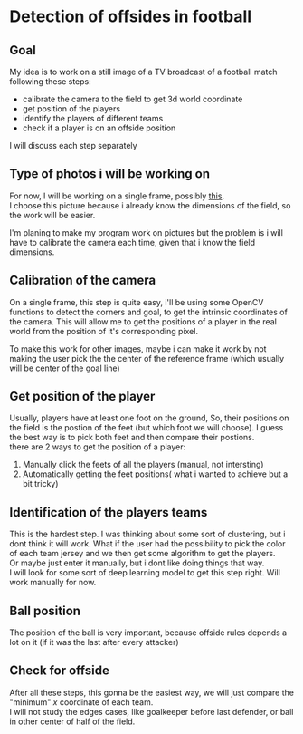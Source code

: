 # Detection of offsides in football
## Goal 
My idea is to work on a still image of a TV broadcast of a football match following these steps: 
* calibrate the camera to the field to get 3d world coordinate
* get position of the players
* identify the players of different teams 
* check if a player is on an offside position

I will discuss each step separately

## Type of photos i will be working on
For now, I will be working on a single frame, possibly [this](https://www.github.com/hamzaokd/Offside_detection/media/goal.jpg).\
I choose this picture because i already know the dimensions of the field, so the work will be easier. 


I'm planing to make my program work on pictures but the problem is i will have to calibrate the camera each time, given that i know the field dimensions.

## Calibration of the camera
On a single frame, this step is quite easy, i'll be using some OpenCV functions to detect the corners and goal, to get the intrinsic coordinates of the camera. This will allow me to get the positions of a player in the real world from the position of it's corresponding pixel. 

To make this work for other images, maybe i can make it work by not making the user pick the the center of the reference frame (which usually will be center of the goal line) 

## Get position of the player
Usually, players have at least one foot on the ground, So, their positions on the field is the postion of the feet (but which foot we will choose).
I guess the best way is to pick both feet and then compare their postions.\
there are 2 ways to get the position of a player:
1. Manually click the feets of all the players (manual, not intersting)
2. Automatically getting the feet positions( what i wanted to achieve but a bit tricky)
 ## Identification of the players teams
This is the hardest step. I was thinking about some sort of clustering, but i dont think it will work. What if the user had the possibility to pick the color of each team jersey and we then get some algorithm to get the players. \
Or maybe just enter it manually, but i dont like doing things that way. \
I will look for some sort of deep learning model to get this step right. Will work manually for now. 

## Ball position
The position of the ball is very important, because offside rules depends a lot on it (if it was the last after every attacker)
## Check for offside
After all these steps, this gonna be the easiest way, we will just compare the "minimum" $x$ coordinate of each team. \
I will not study the edges cases, like goalkeeper before last defender, or ball in other center of half of the field. 

